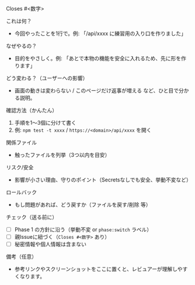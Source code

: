 Closes #<数字>

これは何？

- 今回やったことを1行で。例: 「/api/xxxx に練習用の入り口を作りました」

なぜやるの？

- 目的をやさしく。例: 「あとで本物の機能を安全に入れるため、先に形を作ります」

どう変わる？（ユーザーへの影響）

- 画面の動きは変わらない / このページだけ返事が増える など、ひと目で分かる説明。

確認方法（かんたん）

1. 手順を1〜3個に分けて書く
2. 例: `npm test -t xxxx` / `https://<domain>/api/xxxx` を開く

関係ファイル

- 触ったファイルを列挙（3つ以内を目安）

リスク/安全

- 影響が小さい理由、守りのポイント（Secretsなしでも安全、挙動不変など）

ロールバック

- もし問題があれば、どう戻すか（ファイルを戻す/削除 等）

チェック（送る前に）

- [ ] Phase 1 の方針に沿う（挙動不変 or `phase:switch` ラベル）
- [ ] 親Issueに紐づく（`Closes #<数字>` あり）
- [ ] 秘密情報や個人情報は含まない

備考（任意）

- 参考リンクやスクリーンショットをここに置くと、レビュアーが理解しやすくなります。
